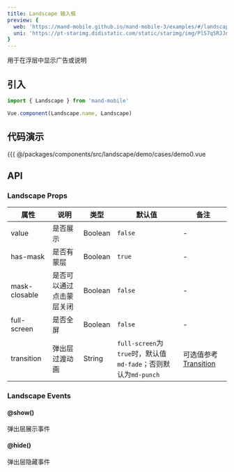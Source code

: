 ```yaml
---
title: Landscape 输入框
preview: {
  web: 'https://mand-mobile.github.io/mand-mobile-3/examples/#/landscape',
  uni: 'https://pt-starimg.didistatic.com/static/starimg/img/PlS7qSRJJn1628599377503.png'
}
---
```


用于在浮层中显示广告或说明

## 引入

```javascript
import { Landscape } from 'mand-mobile'

Vue.component(Landscape.name, Landscape)
```

## 代码演示
<!-- DEMO -->
<MDDemoWrapper>
<!-- left wrapper -->
{{{ @/packages/components/src/landscape/demo/cases/demo0.vue
</MDDemoWrapper>

## API

### Landscape Props
|属性 | 说明 | 类型 | 默认值| 备注 |
|----|-----|------|------|-----|
|value|是否展示|Boolean|`false`| - |
|has-mask|是否有蒙层|Boolean|`true`| - |
|mask-closable|是否可以通过点击蒙层关闭|Boolean|`false`| - |
|full-screen|是否全屏|Boolean|`false`| - |
|transition|弹出层过渡动画|String|`full-screen`为`true`时，默认值`md-fade`；否则默认为`md-punch`| 可选值参考[Transition](https://didi.github.io/mand-mobile/#/zh-CN/docs/components/feedback/transition?anchor=API) |

### Landscape Events

#### @show()
弹出层展示事件

#### @hide()
弹出层隐藏事件
